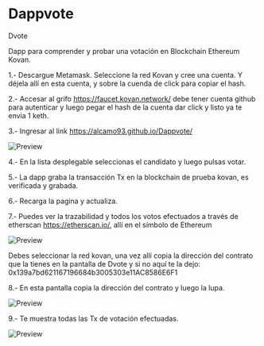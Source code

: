 # Dappvote
Dvote

Dapp para comprender y probar una votación en Blockchain Ethereum Kovan.

1.- Descargue Metamask. Seleccione la red Kovan y cree una cuenta. Y déjela allí en esta cuenta, y sobre la cuenda de click para copiar el hash.

2.- Accesar al grifo https://faucet.kovan.network/ debe tener cuenta github para autenticar y luego pegar el hash de la cuenta dar click y listo ya te envia 1 keth.

3.- Ingresar al link https://alcamo93.github.io/Dappvote/

![Preview](https://github.com/alcamo93/DoopNews/blob/master/Dvote.png)


4.- En la lista desplegable seleccionas el candidato y luego pulsas votar.

5.- La dapp graba la transacción Tx en la blockchain de prueba kovan, es verificada y grabada.

6.- Recarga la pagina y actualiza.

7.- Puedes ver la trazabilidad y todos los votos efectuados a través de etherscan https://etherscan.io/, allí en el símbolo de Ethereum

![Preview](https://github.com/alcamo93/DoopNews/blob/master/Eth.png)

Debes seleccionar la red kovan, una vez allí copia la dirección del contrato que la tienes en la pantalla de Dvote y si no aquí te la dejo: 0x139a7bd621167196684b3005303e11AC8586E6F1

8.- En esta pantalla copia la dirección del contrato y luego la lupa.

![Preview](https://github.com/alcamo93/DoopNews/blob/master/Etherscan0.png)

9.- Te muestra todas las Tx de votación efectuadas.

![Preview](https://github.com/alcamo93/DoopNews/blob/master/Etherscan1.png)
